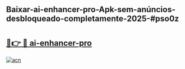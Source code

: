 ## Baixar-ai-enhancer-pro-Apk-sem-anúncios-desbloqueado-completamente-2025-#pso0z

# <h2><a href="https://ainizakaria.my?title=ai-enhancer-pro&ref=20M">🔗👉 🔴 ai-enhancer-pro</a></h2>

[![acn](https://github.com/user-attachments/assets/0f9c940e-d8b0-45ae-aac7-cd30a18b3e1c)](https://ainizakaria.my?title=ai-enhancer-pro&ref=20M)

